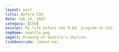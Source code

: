 ```yaml
---
layout: post
title: Before CSU
date: Feb 24, 2025
category: [CSU]
excerpt: My life before the M.Ed. program at CSU.
imgName: seattle.png
imgAlt: Drawing of Seattle's skyline.
linkOverride: /about-me/
---
```

